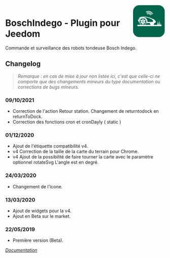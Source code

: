<img align="right" src="../images/BoschIndego_icon.png" width="100">

# BoschIndego - Plugin pour Jeedom

Commande et surveillance des robots tondeuse Bosch Indego.

## Changelog

>*Remarque : en cas de mise à jour non listée ici, c'est que celle-ci ne comporte que des changements mineurs du type documentation ou corrections de bugs mineurs.*

### 09/10/2021
- Correction de l'action Retour station. Changement de returntodock en returnToDock.
- Correction des fonctions cron et cronDayly ( static )

### 01/12/2020
- Ajout de l'étiquette compatibilité v4.
- v4 Correction de la taille de la carte du terrain pour Chrome.
- v4 Ajout de la possibilité de faire tourner la carte avec le paramètre optionnel rotateSvg L'angle est en degré.

### 24/03/2020
- Changement de l'icone.

### 13/03/2020
- Ajout de widgets pour la v4.
- Ajout en Beta sur le market.

### 22/05/2019
- Première version (Beta).

*[Documentation](index.md)*
